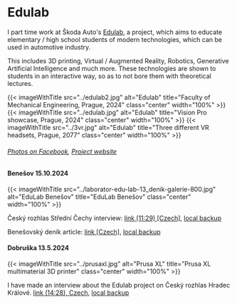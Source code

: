 # Edulab

I part time work at Škoda Auto's [Edulab](https://skodaauto-edulab.cz/), a project, which aims to educate elementary / high school students of modern technologies, which can be used in automotive industry.

This includes 3D printing, Virtual / Augmented Reality, Robotics, Generative Artificial Intelligence and much more. These technologies are shown to students in an interactive way, so as to not bore them with theoretical lectures.

{{< imageWithTitle src="../edulab2.jpg" alt="Edulab" title="Faculty of Mechanical Engineering, Prague, 2024" class="center" width="100%" >}}
{{< imageWithTitle src="../edulab.jpg" alt="Edulab" title="Vision Pro showcase, Prague, 2024" class="center" width="100%" >}}
{{< imageWithTitle src="../3vr.jpg" alt="Edulab" title="Three different VR headsets, Prague, 2077" class="center" width="100%" >}}

###### [Photos on Facebook](https://www.facebook.com/Strojarna.cz/posts/pfbid0329xnZqJn75Jvz6CnJSw37geQe4eN8Xf47igoKmdhHJm6nXELJiNznxeoiGbxauCJl), [Project website](https://skodaauto-edulab.cz/)

#### Benešov 15.10.2024
{{< imageWithTitle src="../laborator-edu-lab-13_denik-galerie-800.jpg" alt="EduLab Benešov" title="EduLab Benešov" class="center" width="100%" >}}

Český rozhlas Střední Čechy interview: [link (11:29) [Czech]](https://program.rozhlas.cz/zaznamy#/strednicechy/46/2024-10-15), [local backup](../edulab_benesov_cro.mp3)

Benešovský deník article: [link [Czech]](https://benesovsky.denik.cz/zpravy_region/mobilni-laborator-zaparkovala-v-centru-benesova-k-dispozici-je-zakum-i-dospelym.html), [local backup](../benesovsky_denik_edulab.pdf)

#### Dobruška 13.5.2024

{{< imageWithTitle src="../prusaxl.jpg" alt="Prusa XL" title="Prusa XL multimaterial 3D printer" class="center" width="100%" >}}

I have made an interview about the Edulab project on Český rozhlas Hradec Králové. [link (14:28), Czech](https://program.rozhlas.cz/zaznamy#/hradec/36/2024-05-20), [local backup](../dobruska.mp3)
